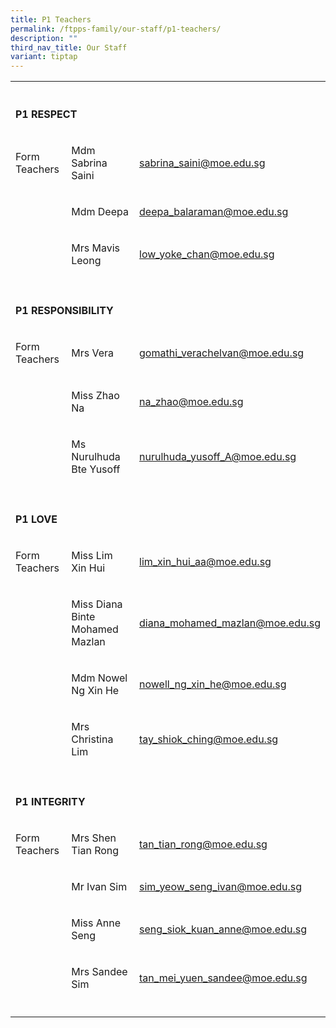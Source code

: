 ```yaml
---
title: P1 Teachers
permalink: /ftpps-family/our-staff/p1-teachers/
description: ""
third_nav_title: Our Staff
variant: tiptap
---
```

<table style="minWidth: 75px">
<colgroup>
<col>
<col>
<col>
</colgroup>
<tbody>
<tr>
<th rowspan="1" colspan="1">
<p></p>
</th>
<th rowspan="1" colspan="1">
<p></p>
</th>
<th rowspan="1" colspan="1">
<p></p>
</th>
</tr>
<tr>
<td rowspan="1" colspan="3">
<p><strong>P1 RESPECT</strong>
</p>
</td>
</tr>
<tr>
<td rowspan="1" colspan="1">
<p>Form Teachers</p>
</td>
<td rowspan="1" colspan="1">
<p>Mdm Sabrina Saini</p>
</td>
<td rowspan="1" colspan="1">
<p><a href="mailto:sabrina_saini@moe.edu.sg" rel="noopener nofollow" target="_blank">sabrina_saini@moe.edu.sg</a>
</p>
</td>
</tr>
<tr>
<td rowspan="1" colspan="1">
<p></p>
</td>
<td rowspan="1" colspan="1">
<p>Mdm Deepa</p>
</td>
<td rowspan="1" colspan="1">
<p><a href="mailto:deepa_balaraman@moe.edu.sg" rel="noopener nofollow" target="_blank">deepa_balaraman@moe.edu.sg</a>
</p>
</td>
</tr>
<tr>
<td rowspan="1" colspan="1">
<p></p>
</td>
<td rowspan="1" colspan="1">
<p>Mrs Mavis Leong</p>
</td>
<td rowspan="1" colspan="1">
<p><a href="mailto:low_yoke_chan@moe.edu.sg" rel="noopener noreferrer nofollow" target="_blank">low_yoke_chan@moe.edu.sg</a>
</p>
</td>
</tr>
<tr>
<td rowspan="1" colspan="1">
<p></p>
</td>
<td rowspan="1" colspan="1">
<p></p>
</td>
<td rowspan="1" colspan="1">
<p></p>
</td>
</tr>
<tr>
<td rowspan="1" colspan="3">
<p><strong>P1 RESPONSIBILITY</strong>
</p>
</td>
</tr>
<tr>
<td rowspan="1" colspan="1">
<p>Form Teachers</p>
</td>
<td rowspan="1" colspan="1">
<p>Mrs Vera</p>
</td>
<td rowspan="1" colspan="1">
<p><a href="mailto:gomathi_verachelvan@moe.edu.sg" rel="noopener nofollow" target="_blank">gomathi_verachelvan@moe.edu.sg</a>
</p>
</td>
</tr>
<tr>
<td rowspan="1" colspan="1">
<p></p>
</td>
<td rowspan="1" colspan="1">
<p>Miss Zhao Na</p>
</td>
<td rowspan="1" colspan="1">
<p><a href="mailto:na_zhao@moe.edu.sg" rel="noopener nofollow" target="_blank">na_zhao@moe.edu.sg</a>
</p>
</td>
</tr>
<tr>
<td rowspan="1" colspan="1">
<p></p>
</td>
<td rowspan="1" colspan="1">
<p>Ms Nurulhuda Bte Yusoff</p>
</td>
<td rowspan="1" colspan="1">
<p><a href="mailto:nurulhuda_yusoff@moe.edu.sg" rel="noopener noreferrer nofollow" target="_blank">nurulhuda_yusoff_A@moe.edu.sg</a>
</p>
</td>
</tr>
<tr>
<td rowspan="1" colspan="1">
<p></p>
</td>
<td rowspan="1" colspan="1">
<p></p>
</td>
<td rowspan="1" colspan="1">
<p></p>
</td>
</tr>
<tr>
<td rowspan="1" colspan="3">
<p><strong>P1 LOVE</strong>
</p>
</td>
</tr>
<tr>
<td rowspan="1" colspan="1">
<p>Form Teachers</p>
</td>
<td rowspan="1" colspan="1">
<p>Miss Lim Xin Hui</p>
</td>
<td rowspan="1" colspan="1">
<p><a href="mailto:lim_xin_hui_aa@moe.edu.sg" rel="noopener nofollow" target="_blank">lim_xin_hui_aa@moe.edu.sg</a>
</p>
</td>
</tr>
<tr>
<td rowspan="1" colspan="1">
<p></p>
</td>
<td rowspan="1" colspan="1">
<p>Miss Diana Binte Mohamed Mazlan</p>
</td>
<td rowspan="1" colspan="1">
<p><a href="mailto:diana_mohamed_mazlan@moe.edu.sg" rel="noopener nofollow" target="_blank">diana_mohamed_mazlan@moe.edu.sg</a>
</p>
</td>
</tr>
<tr>
<td rowspan="1" colspan="1">
<p></p>
</td>
<td rowspan="1" colspan="1">
<p>Mdm Nowel Ng Xin He</p>
</td>
<td rowspan="1" colspan="1">
<p><a href="mailto:Nowell_Ng_Xin_He@schools.gov.sg" rel="noopener noreferrer nofollow" target="_blank">nowell_ng_xin_he@moe.edu.sg</a>
</p>
</td>
</tr>
<tr>
<td rowspan="1" colspan="1">
<p></p>
</td>
<td rowspan="1" colspan="1">
<p>Mrs Christina Lim</p>
</td>
<td rowspan="1" colspan="1">
<p><a href="mailto:tay_shiok_ching@moe.edu.sg" rel="noopener noreferrer nofollow" target="_blank">tay_shiok_ching@moe.edu.sg</a>
</p>
</td>
</tr>
<tr>
<td rowspan="1" colspan="1">
<p></p>
</td>
<td rowspan="1" colspan="1">
<p></p>
</td>
<td rowspan="1" colspan="1">
<p></p>
</td>
</tr>
<tr>
<td rowspan="1" colspan="3">
<p><strong>P1 INTEGRITY</strong>
</p>
</td>
</tr>
<tr>
<td rowspan="1" colspan="1">
<p>Form Teachers</p>
</td>
<td rowspan="1" colspan="1">
<p>Mrs Shen Tian Rong</p>
</td>
<td rowspan="1" colspan="1">
<p><a href="mailto:tan_tian_rong@moe.edu.sg" rel="noopener nofollow" target="_blank">tan_tian_rong@moe.edu.sg</a>
</p>
</td>
</tr>
<tr>
<td rowspan="1" colspan="1">
<p></p>
</td>
<td rowspan="1" colspan="1">
<p>Mr Ivan Sim</p>
</td>
<td rowspan="1" colspan="1">
<p><a href="mailto:sim_yeow_seng_ivan@moe.edu.sg" rel="noopener nofollow" target="_blank">sim_yeow_seng_ivan@moe.edu.sg</a>
</p>
</td>
</tr>
<tr>
<td rowspan="1" colspan="1">
<p></p>
</td>
<td rowspan="1" colspan="1">
<p>Miss Anne Seng</p>
</td>
<td rowspan="1" colspan="1">
<p><a href="mailto:seng_siok_kuan_anne@moe.edu.sg" rel="noopener noreferrer nofollow" target="_blank">seng_siok_kuan_anne@moe.edu.sg</a>
</p>
</td>
</tr>
<tr>
<td rowspan="1" colspan="1">
<p></p>
</td>
<td rowspan="1" colspan="1">
<p>Mrs Sandee Sim</p>
</td>
<td rowspan="1" colspan="1">
<p><a href="mailto:tan_mei_yuen_sandee@moe.edu.sg" rel="noopener noreferrer nofollow" target="_blank">tan_mei_yuen_sandee@moe.edu.sg</a>
</p>
</td>
</tr>
<tr>
<td rowspan="1" colspan="1">
<p></p>
</td>
<td rowspan="1" colspan="1">
<p></p>
</td>
<td rowspan="1" colspan="1">
<p></p>
</td>
</tr>
</tbody>
</table>
<p></p>